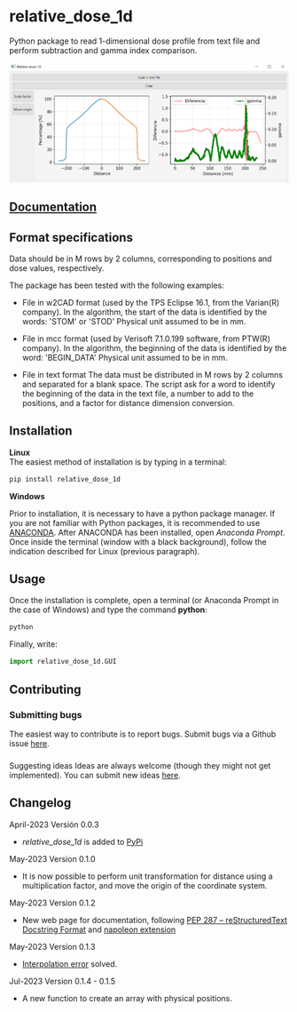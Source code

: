 # relative_dose_1d

Python package to read 1-dimensional dose profile from text file and perform subtraction and gamma index comparison.

![image_gui](/docs/assets/GUI_v011.PNG)

## [Documentation](https://relative-dose-1d.readthedocs.io/en/latest/intro.html)

## Format specifications
Data should be in M ​​rows by 2 columns, corresponding to positions and
dose values, respectively.

The package has been tested with the following examples:

* File in w2CAD format (used by the TPS Eclipse 16.1, from the Varian(R) company).
  In the algorithm, the start of the data is identified by the words: 'STOM' or 'STOD'
  Physical unit assumed to be in mm.

* File in mcc format (used by Verisoft 7.1.0.199 software, from PTW(R) company).
  In the algorithm, the beginning of the data is identified by the word: 'BEGIN_DATA'
  Physical unit assumed to be in mm.

* File in text format
  The data must be distributed in M ​​rows by 2 columns and separated
  for a blank space.
  The script ask for a word to identify the beginning of the data in the text file, 
  a number to add to the positions, and a factor for distance dimension conversion.

## Installation
**Linux**<br/>
The easiest method of installation is by typing in a terminal:
```bash
pip install relative_dose_1d
```
**Windows**<br/>

Prior to installation, it is necessary to have a python package manager. If you are not familiar with Python packages, it is recommended to use [ANACONDA](https://www.anaconda.com/products/individual).
After ANACONDA has been installed, open *Anaconda Prompt*. Once inside the terminal (window with a black background), follow the indication described for Linux (previous paragraph).

## Usage

Once the installation is complete, open a terminal (or Anaconda Prompt in the case of Windows) and type the command **python**:

```bash
python
```
Finally, write:

```python
import relative_dose_1d.GUI
```

## Contributing

### Submitting bugs
The easiest way to contribute is to report bugs. Submit bugs via a Github issue [here](https://github.com/LuisOlivaresJ/relative_dose_1d/issues).

### 
Suggesting ideas
Ideas are always welcome (though they might not get implemented). You can submit new ideas [here](https://github.com/LuisOlivaresJ/relative_dose_1d/issues).

## Changelog
April-2023  Versión 0.0.3
  * *relative_dose_1d* is added to [PyPi](https://pypi.org/)

May-2023 Version 0.1.0
  * It is now possible to perform unit transformation for distance using a multiplication factor, and move the origin of the coordinate system.

May-2023 Version 0.1.2
  * New web page for documentation, following [PEP 287 – reStructuredText Docstring Format](https://peps.python.org/pep-0287/) and [napoleon extension](https://www.sphinx-doc.org/en/master/usage/extensions/napoleon.html#module-sphinx.ext.napoleon)

May-2023 Version 0.1.3
  * [Interpolation error](https://github.com/LuisOlivaresJ/relative_dose_1d/issues/1) solved.

Jul-2023 Version 0.1.4 - 0.1.5
  * A new function to create an array with physical positions.